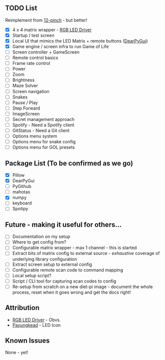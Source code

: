 ## TODO List

Reimplement from [12-pinch](https://github.com/null-loop/12-pinch) - but better!

* [x] 4 x 4 matrix wrapper - [RGB LED Driver](https://github.com/hzeller/rpi-rgb-led-matrix)
* [x] Startup / test screen
* [x] Local UI that mimics the LED Matrix + remote buttons ([DearPyGui](https://github.com/hoffstadt/DearPyGui))
* [x] Game engine / screen infra to run Game of Life
* [ ] Screen controller + GameScreen
* [ ] Remote control basics
* [ ] Frame rate control
* [ ] Power
* [ ] Zoom
* [ ] Brightness
* [ ] Maze Solver
* [ ] Screen navigation
* [ ] Snakes
* [ ] Pause / Play
* [ ] Step Forward
* [ ] ImageScreen
* [ ] Secret management approach
* [ ] Spotify - Need a Spotify client
* [ ] GitStatus - Need a Git client
* [ ] Options menu system
* [ ] Options menu for snake config
* [ ] Options menu for GOL presets

## Package List (To be confirmed as we go)

* [x] Pillow
* [x] DearPyGui
* [ ] PyGithub
* [ ] mahotas
* [x] numpy
* [ ] keyboard
* [ ] Spotipy

## Future - making it useful for others...

* [ ] Documentation on my setup
* [ ] Where to get config from?
* [ ] Configurable matrix wrapper - max 1 channel - this is started
* [ ] Extract bits of matrix config to external source - _exhaustive_ coverage of underlying library configuration
* [ ] Extract screen setup to external config
* [ ] Configurable remote scan code to command mapping
* [ ] Local setup script?
* [ ] Script / CLI tool for capturing scan codes to config
* [ ] Re-setup from scratch on a new diet-pi image - document the whole process, reset when it goes wrong and get the docs right!

## Attribution

* [RGB LED Driver](https://github.com/hzeller/rpi-rgb-led-matrix) - Obvs.
* [Payungkead](https://www.flaticon.com/authors/payungkead) - LED Icon

## Known Issues

None - yet!